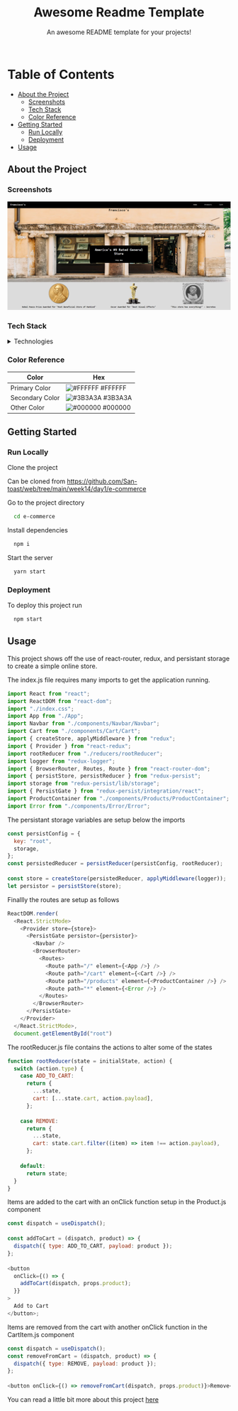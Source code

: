 <div align="center">

  <h1>Awesome Readme Template</h1>
  
  <p>
    An awesome README template for your projects! 
  </p>

</div>

<br />

<!-- Table of Contents -->

# Table of Contents

- [About the Project](#about-the-project)
  - [Screenshots](#screenshots)
  - [Tech Stack](#tech-stack)
  - [Color Reference](#color-reference)
- [Getting Started](#getting-started)
  - [Run Locally](#run-locally)
  - [Deployment](#deployment)
- [Usage](#usage)

<!-- About the Project -->

## About the Project

<!-- Screenshots -->

### Screenshots

<div align="center"> 
  <img src="./images/Home.PNG" alt="Home" />
</div>

<!-- TechStack -->

### Tech Stack

<details>
  <summary>Technologies</summary>
  <ul>
    <li><a href="https://reactjs.org/">React.js</a></li>
    <li><a href="https://react-redux.js.org/">React-Redux.js</a></li>
    <li><a href="https://reactrouter.com/">React-Router</a></li>

  </ul>
</details>

<!-- Color Reference -->

### Color Reference

| Color           | Hex                                                              |
| --------------- | ---------------------------------------------------------------- |
| Primary Color   | ![#FFFFFF](https://via.placeholder.com/10/FFFFFF?text=+) #FFFFFF |
| Secondary Color | ![#3B3A3A](https://via.placeholder.com/10/3B3A3A?text=+) #3B3A3A |
| Other Color     | ![#000000](https://via.placeholder.com/10/000000?text=+) #000000 |

<!-- Getting Started -->

## Getting Started

<!-- Run Locally -->

### Run Locally

Clone the project

Can be cloned from https://github.com/San-toast/web/tree/main/week14/day1/e-commerce

Go to the project directory

```bash
  cd e-commerce
```

Install dependencies

```bash
  npm i
```

Start the server

```bash
  yarn start
```

<!-- Deployment -->

### Deployment

To deploy this project run

```bash
  npm start
```

<!-- Usage -->

## Usage

This project shows off the use of react-router, redux, and persistant storage to create a simple online store.

The index.js file requires many imports to get the application running.

```js
import React from "react";
import ReactDOM from "react-dom";
import "./index.css";
import App from "./App";
import Navbar from "./components/Navbar/Navbar";
import Cart from "./components/Cart/Cart";
import { createStore, applyMiddleware } from "redux";
import { Provider } from "react-redux";
import rootReducer from "./reducers/rootReducer";
import logger from "redux-logger";
import { BrowserRouter, Routes, Route } from "react-router-dom";
import { persistStore, persistReducer } from "redux-persist";
import storage from "redux-persist/lib/storage";
import { PersistGate } from "redux-persist/integration/react";
import ProductContainer from "./components/Products/ProductContainer";
import Error from "./components/Error/Error";
```

The persistant storage variables are setup below the imports

```js
const persistConfig = {
  key: "root",
  storage,
};
const persistedReducer = persistReducer(persistConfig, rootReducer);

const store = createStore(persistedReducer, applyMiddleware(logger));
let persistor = persistStore(store);
```

Finallly the routes are setup as follows

```js
ReactDOM.render(
  <React.StrictMode>
    <Provider store={store}>
      <PersistGate persistor={persistor}>
        <Navbar />
        <BrowserRouter>
          <Routes>
            <Route path="/" element={<App />} />
            <Route path="/cart" element={<Cart />} />
            <Route path="/products" element={<ProductContainer />} />
            <Route path="*" element={<Error />} />
          </Routes>
        </BrowserRouter>
      </PersistGate>
    </Provider>
  </React.StrictMode>,
  document.getElementById("root")
```

The rootReducer.js file contains the actions to alter some of the states

```js
function rootReducer(state = initialState, action) {
  switch (action.type) {
    case ADD_TO_CART:
      return {
        ...state,
        cart: [...state.cart, action.payload],
      };

    case REMOVE:
      return {
        ...state,
        cart: state.cart.filter((item) => item !== action.payload),
      };

    default:
      return state;
  }
}
```

Items are added to the cart with an onClick function setup in the Product.js component

```js
const dispatch = useDispatch();

const addToCart = (dispatch, product) => {
  dispatch({ type: ADD_TO_CART, payload: product });
};

<button
  onClick={() => {
    addToCart(dispatch, props.product);
  }}
>
  Add to Cart
</button>;
```

Items are removed from the cart with another onClick function in the CartItem.js component

```js
const dispatch = useDispatch();
const removeFromCart = (dispatch, product) => {
  dispatch({ type: REMOVE, payload: product });
};

<button onClick={() => removeFromCart(dispatch, props.product)}>Remove</button>;
```

You can read a little bit more about this project <a href="https://dev.to/santoast/simple-react-e-commerce-store-2bel">here</a>
